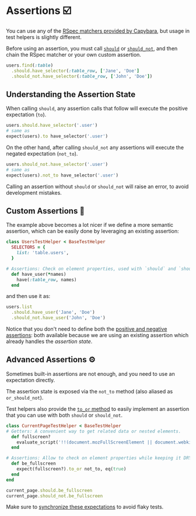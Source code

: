 [capybara querying]: https://github.com/teamcapybara/capybara#querying
[should]: https://github.com/ElMassimo/capybara_test_helpers/blob/master/lib/capybara_test_helpers/assertions.rb#L10-L15
[should_not]: https://github.com/ElMassimo/capybara_test_helpers/blob/master/lib/capybara_test_helpers/assertions.rb#L17-L22
[positive and negative assertions]: https://maximomussini.com/posts/cucumber-to_or_not_to/
[synchronization]: /guide/advanced/synchronization

# Assertions ☑️

You can use any of the [RSpec matchers provided by Capybara][capybara querying],
but usage in test helpers is slightly different.

Before using an assertion, you must call [`should`][should] or [`should_not`][should_not], and then
chain the RSpec matcher or your own custom assertion.

```ruby
users.find(:table)
  .should.have_selector(:table_row, ['Jane', 'Doe']
  .should_not.have_selector(:table_row, ['John', 'Doe'])
```

## Understanding the Assertion State

When calling `should`, any assertion calls that follow will execute the positive expectation (`to`).

```ruby
users.should.have_selector('.user')
# same as
expect(users).to have_selector('.user')
```

On the other hand, after calling `should_not` any assertions will execute the negated expectation (`not_to`).

```ruby
users.should_not.have_selector('.user')
# same as
expect(users).not_to have_selector('.user')
```

Calling an assertion without `should` or `should_not` will raise an error, to avoid development mistakes.

## Custom Assertions 🎩

The example above becomes a lot nicer if we define a more semantic assertion,
which can be easily done by leveraging an existing assertion:

```ruby
class UsersTestHelper < BaseTestHelper
  SELECTORS = {
    list: 'table.users',
  }

# Assertions: Check on element properties, used with `should` and `should_not`.
  def have_user(*names)
    have(:table_row, names)
  end
```

and then use it as:

```ruby
users.list
  .should.have_user('Jane', 'Doe')
  .should_not.have_user('John', 'Doe')
```

Notice that you don't need to define both the [positive and negative assertions]: both available because we are using an existing assertion which already handles the _assertion state_.

## Advanced Assertions ⚙️

Sometimes built-in assertions are not enough, and you need to use an expectation
directly.

The assertion state is exposed via the `not_to` method (also aliased as `or_should_not`).

Test helpers also provide the [`to_or` method][positive and negative assertions] to easily implement an assertion that you can use with both `should` or `should_not`.

```ruby
class CurrentPageTestHelper < BaseTestHelper
# Getters: A convenient way to get related data or nested elements.
  def fullscreen?
    evaluate_script('!!(document.mozFullScreenElement || document.webkitFullscreenElement)')
  end

# Assertions: Allow to check on element properties while keeping it DRY.
  def be_fullscreen
    expect(fullscreen?).to_or not_to, eq(true)
  end
end

current_page.should.be_fullscreen
current_page.should_not.be_fullscreen
```

Make sure to [synchronize these expectations][synchronization] to avoid flaky tests.
